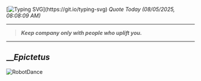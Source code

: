 [![Typing SVG](https://readme-typing-svg.herokuapp.com?font=Press+Start+2P&color=C2F784&size=35&width=900&height=100&lines=Hello+World%2C+I'm+Hung+!)](https://git.io/typing-svg) 
_Quote Today (08/05/2025, 08:08:09 AM)_
___
>**_Keep company only with people who uplift you._**
___

## __**_Epictetus_**

![RobotDance](src/assets/images/robot-dancing-dribble.gif?style=center)
